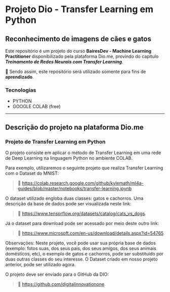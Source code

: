 # Projeto Dio - Transfer Learning em Python

## Reconhecimento de imagens de cães e gatos

Este repositório é um projeto do curso **BairesDev - Machine Learning Practitioner** disponibilizado pela plataforma Dio.me, provindo do capitulo **_Treinamento de Redes Neurais com Transfer Learning_**.

:bookmark_tabs: Sendo assim, este repositório será utilizado somente para fins de **aprendizado**.

### Tecnologias

- PYTHON
- GOOGLE COLAB (free)
___

## Descrição do projeto na plataforma Dio.me

### **Projeto de Transfer Learning em Python**

O projeto consiste em aplicar o método de Transfer Learning em uma rede de Deep Learning na linguagem Python no ambiente COLAB.  

Para exemplo, utilizaremos o seguinte projeto que realiza Transfer Learning com o Dataset do MNIST:  
   
> :link: <https://colab.research.google.com/github/kylemath/ml4a-guides/blob/master/notebooks/transfer-learning.ipynb> 

O dataset utilizado engloba duas classes: gatos e cachorros. Uma descrição da base de dados pode ser visualizada neste link:  
  
> :link: <https://www.tensorflow.org/datasets/catalog/cats_vs_dogs>. 

Já o dataset para download pode ser acessado por meio deste outro link:

> :link: <https://www.microsoft.com/en-us/download/details.aspx?id=54765>. 

Observações: Neste projeto, você pode usar sua própria base de dados (exemplo: fotos suas, dos seus pais, dos seus amigos, dos seus animais domésticos, etc), o exemplo de gatos e cachorros, pode ser substituído por duas outras classes do seu interesse. O Dataset criado em nosso projeto anterior, pode ser utilizado agora.  

O projeto deve ser enviado para o GitHub da DIO:  

> :link: <https://github.com/digitalinnovationone>.



